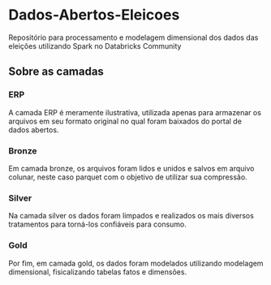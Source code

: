 # Dados-Abertos-Eleicoes
Repositório para processamento e modelagem dimensional dos dados das eleições utilizando Spark no Databricks Community


## Sobre as camadas

### ERP

A camada ERP é meramente ilustrativa, utilizada apenas para armazenar os arquivos em seu formato original no qual foram baixados do portal de dados abertos. 

### Bronze

Em camada bronze, os arquivos foram lidos e unidos e salvos em arquivo colunar, neste caso parquet com o objetivo de utilizar sua compressão.

### Silver

Na camada silver os dados foram limpados e realizados os mais diversos tratamentos para torná-los confiáveis para consumo.

### Gold

Por fim, em camada gold, os dados foram modelados utilizando modelagem dimensional, fisicalizando tabelas fatos e dimensões. 

